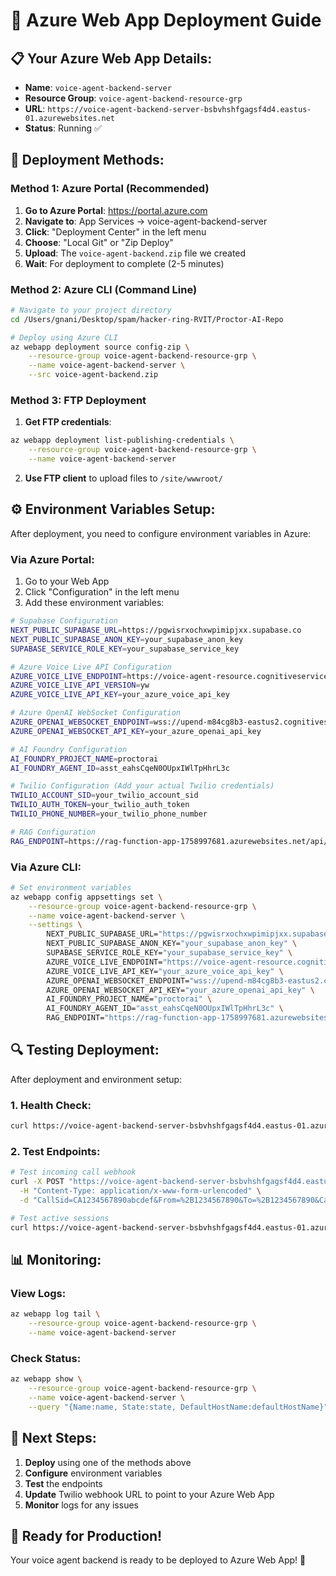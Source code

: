 # 🚀 Azure Web App Deployment Guide

## 📋 **Your Azure Web App Details:**

- **Name**: `voice-agent-backend-server`
- **Resource Group**: `voice-agent-backend-resource-grp`
- **URL**: `https://voice-agent-backend-server-bsbvhshfgagsf4d4.eastus-01.azurewebsites.net`
- **Status**: Running ✅

## 🎯 **Deployment Methods:**

### **Method 1: Azure Portal (Recommended)**

1. **Go to Azure Portal**: https://portal.azure.com
2. **Navigate to**: App Services → voice-agent-backend-server
3. **Click**: "Deployment Center" in the left menu
4. **Choose**: "Local Git" or "Zip Deploy"
5. **Upload**: The `voice-agent-backend.zip` file we created
6. **Wait**: For deployment to complete (2-5 minutes)

### **Method 2: Azure CLI (Command Line)**

```bash
# Navigate to your project directory
cd /Users/gnani/Desktop/spam/hacker-ring-RVIT/Proctor-AI-Repo

# Deploy using Azure CLI
az webapp deployment source config-zip \
    --resource-group voice-agent-backend-resource-grp \
    --name voice-agent-backend-server \
    --src voice-agent-backend.zip
```

### **Method 3: FTP Deployment**

1. **Get FTP credentials**:

```bash
az webapp deployment list-publishing-credentials \
    --resource-group voice-agent-backend-resource-grp \
    --name voice-agent-backend-server
```

2. **Use FTP client** to upload files to `/site/wwwroot/`

## ⚙️ **Environment Variables Setup:**

After deployment, you need to configure environment variables in Azure:

### **Via Azure Portal:**

1. Go to your Web App
2. Click "Configuration" in the left menu
3. Add these environment variables:

```bash
# Supabase Configuration
NEXT_PUBLIC_SUPABASE_URL=https://pgwisrxochxwpimipjxx.supabase.co
NEXT_PUBLIC_SUPABASE_ANON_KEY=your_supabase_anon_key
SUPABASE_SERVICE_ROLE_KEY=your_supabase_service_key

# Azure Voice Live API Configuration
AZURE_VOICE_LIVE_ENDPOINT=https://voice-agent-resource.cognitiveservices.azure.com/
AZURE_VOICE_LIVE_API_VERSION=yw
AZURE_VOICE_LIVE_API_KEY=your_azure_voice_api_key

# Azure OpenAI WebSocket Configuration
AZURE_OPENAI_WEBSOCKET_ENDPOINT=wss://upend-m84cg8b3-eastus2.cognitiveservices.azure.com/openai/deployments/gpt-4o-mini/chat/completions?api-version=2025-01-01-preview
AZURE_OPENAI_WEBSOCKET_API_KEY=your_azure_openai_api_key

# AI Foundry Configuration
AI_FOUNDRY_PROJECT_NAME=proctorai
AI_FOUNDRY_AGENT_ID=asst_eahsCqeN0OUpxIWlTpHhrL3c

# Twilio Configuration (Add your actual Twilio credentials)
TWILIO_ACCOUNT_SID=your_twilio_account_sid
TWILIO_AUTH_TOKEN=your_twilio_auth_token
TWILIO_PHONE_NUMBER=your_twilio_phone_number

# RAG Configuration
RAG_ENDPOINT=https://rag-function-app-1758997681.azurewebsites.net/api/rag?action=rag_query
```

### **Via Azure CLI:**

```bash
# Set environment variables
az webapp config appsettings set \
    --resource-group voice-agent-backend-resource-grp \
    --name voice-agent-backend-server \
    --settings \
        NEXT_PUBLIC_SUPABASE_URL="https://pgwisrxochxwpimipjxx.supabase.co" \
        NEXT_PUBLIC_SUPABASE_ANON_KEY="your_supabase_anon_key" \
        SUPABASE_SERVICE_ROLE_KEY="your_supabase_service_key" \
        AZURE_VOICE_LIVE_ENDPOINT="https://voice-agent-resource.cognitiveservices.azure.com/" \
        AZURE_VOICE_LIVE_API_KEY="your_azure_voice_api_key" \
        AZURE_OPENAI_WEBSOCKET_ENDPOINT="wss://upend-m84cg8b3-eastus2.cognitiveservices.azure.com/openai/deployments/gpt-4o-mini/chat/completions?api-version=2025-01-01-preview" \
        AZURE_OPENAI_WEBSOCKET_API_KEY="your_azure_openai_api_key" \
        AI_FOUNDRY_PROJECT_NAME="proctorai" \
        AI_FOUNDRY_AGENT_ID="asst_eahsCqeN0OUpxIWlTpHhrL3c" \
        RAG_ENDPOINT="https://rag-function-app-1758997681.azurewebsites.net/api/rag?action=rag_query"
```

## 🔍 **Testing Deployment:**

After deployment and environment setup:

### **1. Health Check:**

```bash
curl https://voice-agent-backend-server-bsbvhshfgagsf4d4.eastus-01.azurewebsites.net/health
```

### **2. Test Endpoints:**

```bash
# Test incoming call webhook
curl -X POST "https://voice-agent-backend-server-bsbvhshfgagsf4d4.eastus-01.azurewebsites.net/incoming-call" \
  -H "Content-Type: application/x-www-form-urlencoded" \
  -d "CallSid=CA1234567890abcdef&From=%2B1234567890&To=%2B1234567890&CallStatus=ringing&Direction=inbound"

# Test active sessions
curl https://voice-agent-backend-server-bsbvhshfgagsf4d4.eastus-01.azurewebsites.net/active-sessions
```

## 📊 **Monitoring:**

### **View Logs:**

```bash
az webapp log tail \
    --resource-group voice-agent-backend-resource-grp \
    --name voice-agent-backend-server
```

### **Check Status:**

```bash
az webapp show \
    --resource-group voice-agent-backend-resource-grp \
    --name voice-agent-backend-server \
    --query "{Name:name, State:state, DefaultHostName:defaultHostName}"
```

## 🎯 **Next Steps:**

1. **Deploy** using one of the methods above
2. **Configure** environment variables
3. **Test** the endpoints
4. **Update** Twilio webhook URL to point to your Azure Web App
5. **Monitor** logs for any issues

## 🚀 **Ready for Production!**

Your voice agent backend is ready to be deployed to Azure Web App! 🎉
